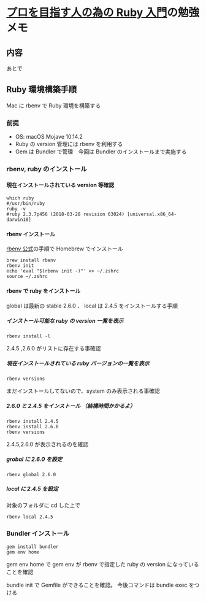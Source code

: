 # [プロを目指す人の為の Ruby 入門](http://gihyo.jp/book/2017/978-4-7741-9397-7)の勉強メモ

## 内容

あとで

## Ruby 環境構築手順

Mac に rbenv で Ruby 環境を構築する

### 前提

- OS: macOS Mojave 10.14.2
- Ruby の version 管理には rbenv を利用する
- Gem は Bundler で管理　今回は Bundler のインストールまで実施する

### rbenv, ruby のインストール

#### 現在インストールされている version 等確認

```bash:
which ruby
#/usr/bin/ruby
ruby -v
#ruby 2.3.7p456 (2018-03-28 revision 63024) [universal.x86_64-darwin18]
```

#### rbenv インストール

[rbenv 公式](https://github.com/rbenv/rbenv/blob/master/README.md)の手順で Homebrew でインストール

```bash:
brew install rbenv
rbenv init
echo 'eval "$(rbenv init -)"' >> ~/.zshrc
source ~/.zshrc
```

#### rbenv で ruby をインストール

global は最新の stable 2.6.0 、 local は 2.4.5 をインストールする手順

##### インストール可能な ruby の version 一覧を表示

```bash:
rbenv install -l
```

2.4.5 ,2.6.0 がリストに存在する事確認

##### 現在インストールされている ruby バージョンの一覧を表示

```bash:
rbenv versions
```

まだインストールしてないので、system のみ表示される事確認

##### 2.6.0 と 2.4.5 をインストール （結構時間かかるよ）

```bash:
rbenv install 2.4.5
rbenv install 2.6.0
rbenv versions
```

2.4.5,2.6.0 が表示されるのを確認

##### grobal に 2.6.0 を設定

```bash:
rbenv global 2.6.0
```

##### local に 2.4.5 を設定

対象のフォルダに cd した上で

```bash:
rbenv local 2.4.5
```

### Bundler インストール

```bash:
gem install bundler
gem env home
```

gem env home で gem env が rbenv で指定した ruby の version になっていることを確認

bundle init
で Gemfile ができることを確認。
今後コマンドは
bundle exec をつける
